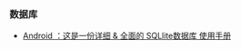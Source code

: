 ### 数据库

- [Android ：这是一份详细 & 全面的 SQLlite数据库 使用手册](https://juejin.im/post/5a5bfc016fb9a01ca10ae0a9)

